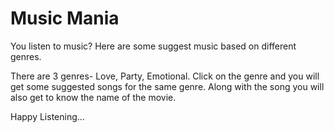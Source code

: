 # Music Mania

You listen to music? Here are some suggest music based on different genres.

There are 3 genres- Love, Party, Emotional.
Click on the genre and you will get some suggested songs for the same genre.
Along with the song you will also get to know the name of the movie.

Happy Listening...

